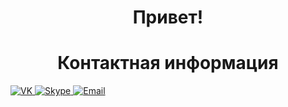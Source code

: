 <script type="text/javascript" src="http://download.skype.com/share/skypebuttons/js/skypeCheck.js"></script> 
<h1 align="center">Привет!</h1>

<h1 align="center">Контактная информация</h1>
<a target="_blank" href="https://vk.com/kba696">
	<img alt="VK" src="https://img.shields.io/badge/vk.com-0078D4.svg?&logo=VK&style=for-the-badge&logoColor=white" />
</a>	
<a target="_blank" href="skype:kba696?add" onclick="return skypeCheck()">
	<img alt="Skype" src="https://img.shields.io/badge/Skype-0078D4.svg?&logo=Skype&style=for-the-badge&logoColor=white" />
</a>
<a target="_blank" href="mailto:kba696@ya.ru">
	<img alt="Email" src="https://img.shields.io/badge/Email-0078D4.svg?&style=for-the-badge&logo=Microsoft-Outlook&logoColor=white" />
</a>
